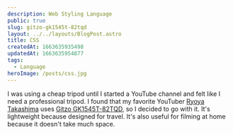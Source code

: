 ```yaml
---
description: Web Styling Language
public: true
slug: gitzo-gk1545t-82tqd
layout: ../../layouts/BlogPost.astro
title: CSS
createdAt: 1663635935498
updatedAt: 1663635954877
tags:
  - Language
heroImage: /posts/css.jpg
---
```



I was using a cheap tripod until I started a YouTube channel and felt like I need a professional tripod. I found that my favorite YouTuber [Ryoya Takashima](https://www.youtube.com/c/RyoyaTakashima) uses [Gitzo GK1545T-82TQD](https://amzn.to/3eMfOGU), so I decided to go with it.
It's lightweight because designed for travel. It's also useful for filming at home because it doesn't take much space.